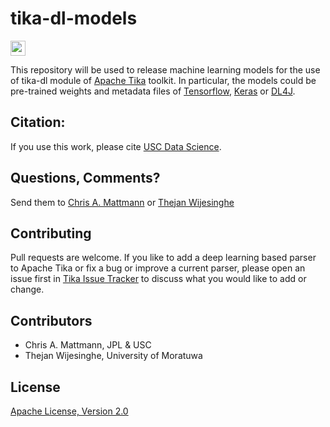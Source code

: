 # tika-dl-models
<a href="https://uscdatascience.slack.com/messages/tika/"><img height="24px" src="https://cdn.worldvectorlogo.com/logos/slack.svg"></a>

This repository will be used to release machine learning models for the use of tika-dl module of [Apache Tika](http://tika.apache.org/) toolkit. In particular, the models could be pre-trained weights and metadata files of [Tensorflow](http://tensorflow.org/), [Keras](https://keras.io/) or [DL4J](https://deeplearning4j.org/).

## Citation:

If you use this work, please cite [USC Data Science](https://github.com/USCDataScience/tika-dl-models).

## Questions, Comments?

Send them to [Chris A. Mattmann](mailto:chris.a.mattmann@jpl.nasa.gov) or [Thejan Wijesinghe](mailto:thejanw@apache.org)

## Contributing

Pull requests are welcome. If you like to add a deep learning based parser to Apache Tika or fix a bug or improve a current parser, please open an issue first in [Tika Issue Tracker](https://issues.apache.org/jira/browse/TIKA) to discuss what you would like to add or change.

## Contributors

* Chris A. Mattmann, JPL & USC
* Thejan Wijesinghe, University of Moratuwa

## License

[Apache License, Version 2.0](http://www.apache.org/licenses/LICENSE-2.0)
